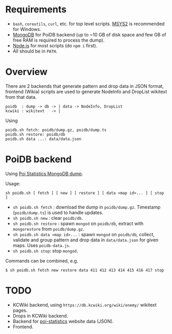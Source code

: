 # Requirements

* `bash`, `coreutils`, `curl`, etc. for top level scripts. [MSYS2](https://www.msys2.org/) is recommended for Windows.
* [MongoDB](https://www.mongodb.com/) for PoiDB backend (up to ~10 GB of disk space and few GB of free RAM is required to process the dump).
* [Node.js](https://nodejs.org/) for most scripts (do `npm i` first).
* All should be in `PATH`.

# Overview

There are 2 backends that generate pattern and drop data in JSON format, frontend (Wikia) scripts are used to generate NodeInfo and DropList wikitext from that data.

    poidb  : dump -> db -> | data -> NodeInfo, DropList
    kcwiki : wikitext   -> |

Using

    poidb.sh fetch: poidb/dump.gz, poidb/dump.ts
    poidb.sh restore: poidb/db
    poidb.sh data ...: data/data.json

# PoiDB backend

Using [Poi Statistics MongoDB dump](https://github.com/kcwikizh/poi-statistics/issues/21).

Usage:

    sh poidb.sh [ fetch ] [ new ] [ restore ] [ data <map id>... ] [ stop ]

* `sh poidb.sh fetch` : download the dump in `poidb/dump.gz`. Timestamp (`poidb/dump.ts`) is used to handle updates.
* `sh poidb.sh new` : clear `poidb/db`.
* `sh poidb.sh restore` : spawn `mongod` on `poidb/db`, extract with `mongorestore` from `poidb/dump.gz`.
* `sh poidb.sh data <map id>...` : spawn `mongod` on `poidb/db`, collect, validate and group pattern and drop data in `data/data.json` for given maps. Uses `poidb-data.js`.
* `sh poidb.sh stop`: stop `mongod`.

Commands can be combined, e.g.

    $ sh poidb.sh fetch new restore data 411 412 413 414 415 416 417 stop

# TODO

* KCWiki backend, using `https://db.kcwiki.org/wiki/enemy/` wikitext pages.
* Drops in KCWiki backend.
* Backend for [poi-statistics](https://db.kcwiki.org/drop/) website data (JSON).
* Frontend.
